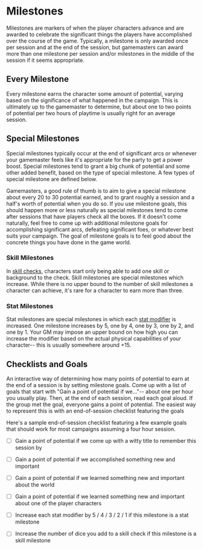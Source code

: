 # Milestones

Milestones are markers of when the player characters advance and are awarded to celebrate the significant things the players have accomplished over the course of the game. Typically, a milestone is only awarded once per session and at the end of the session, but gamemasters can award more than one milestone per session and/or milestones in the middle of the session if it seems appropriate.



## Every Milestone

Every milestone earns the character some amount of potential, varying based on the significance of what happened in the campaign. This is ultimately up to the gamemaster to determine, but about one to two points of potential per two hours of playtime is usually right for an average session.



## Special Milestones

Special milestones typically occur at the end of significant arcs or whenever your gamemaster feels like it's appropriate for the party to get a power boost. Special milestones tend to grant a big chunk of potential and some other added benefit, based on the type of special milestone. A few types of special milestone are defined below.

Gamemasters, a good rule of thumb is to aim to give a special milestone about every 20 to 30 potential earned, and to grant roughly a session and a half's worth of potential when you do so. If you use milestone goals, this should happen more or less naturally as special milestones tend to come after sessions that have players check all the boxes. If it doesn't come naturally, feel free to come up with additional milestone goals for accomplishing significant arcs, defeating significant foes, or whatever best suits your campaign. The goal of milestone goals is to feel good about the concrete things you have done in the game world.



### Skill Milestones

In [skill checks](/character/skills/), characters start only being able to add one skill or background to the check. Skill milestones are special milestones which increase. While there is no upper bound to the number of skill milestones a character can achieve, it's rare for a character to earn more than three.



### Stat Milestones

Stat milestones are special milestones in which each [stat modifier](/character/stats/) is increased. One milestone increases by 5, one by 4, one by 3, one by 2, and one by 1. Your GM may impose an upper bound on how high you can increase the modifier based on the actual physical capabilities of your character-- this is usually somewhere around +15.



## Checklists and Goals

An interactive way of determining how many points of potential to earn at the end of a session is by setting milestone goals. Come up with a list of goals that start with "Gain a point of potential if we..."-- about one per hour you usually play. Then, at the end of each session, read each goal aloud. If the group met the goal, everyone gains a point of potential. The easiest way to represent this is with an end-of-session checklist featuring the goals

Here's a sample end-of-session checklist featuring a few example goals that should work for most campaigns assuming a four hour session.

* [ ] Gain a point of potential if we come up with a witty title to remember this session by
* [ ] Gain a point of potential if we accomplished something new and important
* [ ] Gain a point of potential if we learned something new and important about the world
* [ ] Gain a point of potential if we learned something new and important about one of the player characters

* [ ] Increase each stat modifier by 5 / 4 / 3 / 2 / 1 if this milestone is a stat milestone
* [ ] Increase the number of dice you add to a skill check if this milestone is a skill milestone

